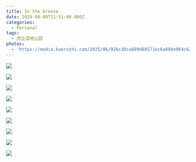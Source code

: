 ```yaml
---
title: In the breeze
date: 2024-08-09T11:51:00.000Z
categories:
  - Personal
tags:
  - 虎丘湿地公园
photos:
  - 'https://media.kaerozhi.com/2025/06/926c30ca889d88571ec6a88de964c623.webp'
---
```

![](https://media.kaerozhi.com/2025/06/07398867ba8c1fd4e3566f511744faec.webp)

![](https://media.kaerozhi.com/2025/06/1729266195d320de13bbb09da0ebfd32.webp)

![](https://media.kaerozhi.com/2025/06/d578a52e0cc8bc3e2983552544c784cf.webp)

![](https://media.kaerozhi.com/2025/06/1d690fa6a334209027d8785aca0bdf3f.webp)

![](https://media.kaerozhi.com/2025/06/89e87f7bf9e51d3b32a3dbd592237517.webp)

![](https://media.kaerozhi.com/2025/06/b4090e66dceb45dcb759555a200ca03f.webp)

![](https://media.kaerozhi.com/2025/06/da0b531ce028011be5a5d0d7b111601e.webp)

![](https://media.kaerozhi.com/2025/06/bc0e9a0983dea9b83da55f1c87cb19c7.webp)

![](https://media.kaerozhi.com/2025/06/76747165b5e961cbe4ad985f2d266ef7.webp)
